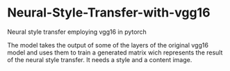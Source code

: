 # Neural-Style-Transfer-with-vgg16
Neural style transfer employing vgg16 in pytorch

The model takes the output of some of the layers of the original vgg16 model and uses them to train a generated matrix wich represents the result of the neural style transfer. It needs a style and a content image. 
